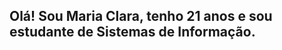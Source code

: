 ## 
<h2 align="left">Olá! Sou Maria Clara, tenho 21 anos e sou estudante de Sistemas de Informação.</h2>

###
